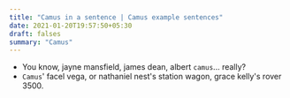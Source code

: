 ```yaml
---
title: "Camus in a sentence | Camus example sentences"
date: 2021-01-20T19:57:50+05:30
draft: falses
summary: "Camus"
---
```

- You know, jayne mansfield, james dean, albert `camus`... really?
- `Camus`' facel vega, or nathaniel nest's station wagon, grace kelly's rover 3500.
                 
